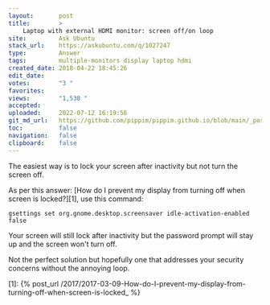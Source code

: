 ```yaml
---
layout:       post
title:        >
    Laptop with external HDMI monitor: screen off/on loop
site:         Ask Ubuntu
stack_url:    https://askubuntu.com/q/1027247
type:         Answer
tags:         multiple-monitors display laptop hdmi
created_date: 2018-04-22 18:45:26
edit_date:    
votes:        "3 "
favorites:    
views:        "1,538 "
accepted:     
uploaded:     2022-07-12 16:19:56
git_md_url:   https://github.com/pippim/pippim.github.io/blob/main/_posts/2018/2018-04-22-Laptop-with-external-HDMI-monitor_-screen-off_on-loop.md
toc:          false
navigation:   false
clipboard:    false
---
```


The easiest way is to lock your screen after inactivity but not turn the screen off.

As per this answer: [How do I prevent my display from turning off when screen is locked?][1], use this command:

``` 
gsettings set org.gnome.desktop.screensaver idle-activation-enabled false
```

Your screen will still lock after inactivity but the password prompt will stay up and the screen won't turn off.

Not the perfect solution but hopefully one that addresses your security concerns without the annoying loop.


  [1]: {% post_url /2017/2017-03-09-How-do-I-prevent-my-display-from-turning-off-when-screen-is-locked_ %}
